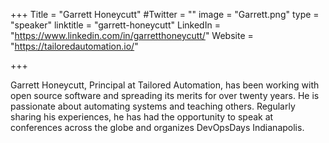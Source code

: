 +++
Title = "Garrett Honeycutt"
#Twitter = ""
image = "Garrett.png"
type = "speaker"
linktitle = "garrett-honeycutt"
LinkedIn = "https://www.linkedin.com/in/garretthoneycutt/"
Website = "https://tailoredautomation.io/"

+++

Garrett Honeycutt, Principal at Tailored Automation, has been working with open source software and spreading its merits for over twenty years. He is passionate about automating systems and teaching others. Regularly sharing his experiences, he has had the opportunity to speak at conferences across the globe and organizes DevOpsDays Indianapolis.




